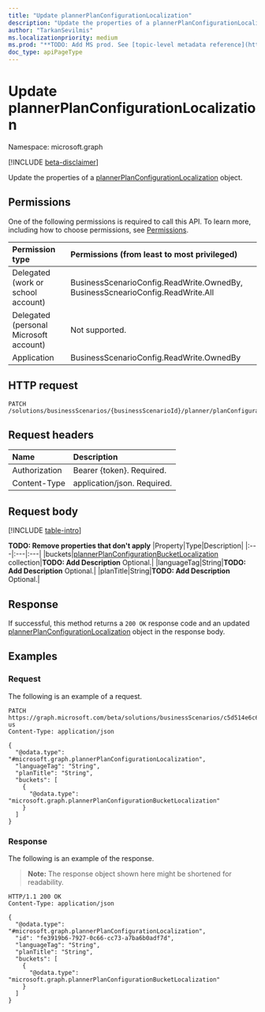 ```yaml
---
title: "Update plannerPlanConfigurationLocalization"
description: "Update the properties of a plannerPlanConfigurationLocalization object."
author: "TarkanSevilmis"
ms.localizationpriority: medium
ms.prod: "**TODO: Add MS prod. See [topic-level metadata reference](https://aka.ms/msgo?pagePath=Document-APIs/Guidelines/Metadata)**"
doc_type: apiPageType
---
```


# Update plannerPlanConfigurationLocalization

Namespace: microsoft.graph

[!INCLUDE [beta-disclaimer](../../includes/beta-disclaimer.md)]

Update the properties of a [plannerPlanConfigurationLocalization](../resources/plannerplanconfigurationlocalization.md) object.

## Permissions

One of the following permissions is required to call this API. To learn more, including how to choose permissions, see [Permissions](/graph/permissions-reference).

|Permission type|Permissions (from least to most privileged)|
|:---|:---|
|Delegated (work or school account)|BusinessScenarioConfig.ReadWrite.OwnedBy, BusinessScnearioConfig.ReadWrite.All|
|Delegated (personal Microsoft account)|Not supported.|
|Application|BusinessScenarioConfig.ReadWrite.OwnedBy|

## HTTP request

<!-- {
  "blockType": "ignored"
}
-->
``` http
PATCH /solutions/businessScenarios/{businessScenarioId}/planner/planConfiguration/localizations/{plannerPlanConfigurationLocalizationId}
```

## Request headers

|Name|Description|
|:---|:---|
|Authorization|Bearer {token}. Required.|
|Content-Type|application/json. Required.|

## Request body

[!INCLUDE [table-intro](../../includes/update-property-table-intro.md)]

**TODO: Remove properties that don't apply**
|Property|Type|Description|
|:---|:---|:---|
|buckets|[plannerPlanConfigurationBucketLocalization](../resources/plannerplanconfigurationbucketlocalization.md) collection|**TODO: Add Description** Optional.|
|languageTag|String|**TODO: Add Description** Optional.|
|planTitle|String|**TODO: Add Description** Optional.|

## Response

If successful, this method returns a `200 OK` response code and an updated [plannerPlanConfigurationLocalization](../resources/plannerplanconfigurationlocalization.md) object in the response body.

## Examples

### Request

The following is an example of a request.
<!-- {
  "blockType": "request",
  "name": "update_plannerplanconfigurationlocalization"
}
-->
``` http
PATCH https://graph.microsoft.com/beta/solutions/businessScenarios/c5d514e6c6864911ac46c720affb6e4d/planner/planConfiguration/localizations/en-us
Content-Type: application/json

{
  "@odata.type": "#microsoft.graph.plannerPlanConfigurationLocalization",
  "languageTag": "String",
  "planTitle": "String",
  "buckets": [
    {
      "@odata.type": "microsoft.graph.plannerPlanConfigurationBucketLocalization"
    }
  ]
}
```

### Response

The following is an example of the response.
>**Note:** The response object shown here might be shortened for readability.
<!-- {
  "blockType": "response",
  "truncated": true
}
-->
``` http
HTTP/1.1 200 OK
Content-Type: application/json

{
  "@odata.type": "#microsoft.graph.plannerPlanConfigurationLocalization",
  "id": "fe3919b6-7927-0c66-cc73-a7ba6b0adf7d",
  "languageTag": "String",
  "planTitle": "String",
  "buckets": [
    {
      "@odata.type": "microsoft.graph.plannerPlanConfigurationBucketLocalization"
    }
  ]
}
```
